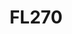 ---
layout: micro
title: FL270
categories: [micro, flying, gallery]
tags: [tiger]
banner: fl270.jpg
---